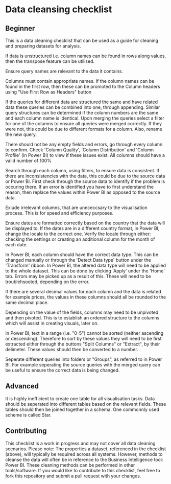 # **Data cleansing checklist**

## **Beginner**
This is a data cleaning checklist that can be used as a guide for cleaning and preparing datasets for analysis.

If data is unstructured i.e. column names can be found in rows along values, then the transpose feature can be utilised.

Ensure query names are relevant to the data it contains.

Columns must contain appropriate names. If the column names can be found in the first row, then these can be promoted to the Column headers using "Use First Row as Headers" button

If the queries for different data are structured the same and have related data these queries can be combined into one, through appending. Similar query structures can be determined if the column numbers are the same and each column name is identical. Upon merging the queries select a filter for one of the columns to ensure all queries were merged correctly. If they were not, this could be due to different formats for a column. Also, rename the new query.

There should not be any empty fields and errors, go through every column to confirm. Check 'Column Quality', 'Column Distribution' and 'Column Profile' (in Power BI) to view if these issues exist. All columns should have a valid number of 100%

Search through each column, using filters, to ensure data is consistent. If there are inconsistencies with the data, this could be due to the source data or Power BI. First check through the source data to identify if the problem is occuring there. If an error is identified you have to first understand the reason, then replace the values within Power BI as opposed to the source data.

Exlude irrelevant columns, that are unnceccsary to the visualisation process. This is for speed and efficiency purposes.

Ensure dates are formatted correctly based on the country that the data will be displayed to. If the dates are in a different country format, in Power BI, change the locale to the correct one. Verify the locale through either: checking the settings or creating an additional column for the month of each date.

In Power BI, each column should have the correct data type. This can be changed manually or through the 'Detect Data type' button under the 'Transform' ribbon. In Power BI, the altered data type will need to be applied to the whole dataset. This can be done by clicking 'Apply' under the 'Home' tab. Errors may be picked up as a result of this. These will need to be troublehsooted, depending on the error.

If there are several decimal values for each column and the data is related for example prices, the values in these columns should all be rounded to the same decimal place.

Depending on the value of the fields, columns may need to be unpivoted and then pivoted. This is to establish an ordered structure to the columns which will assist in creating visuals, later on.

In Power BI, text in a range (i.e. "0-5") cannot be sorted (neither ascending or descending). Therefore to sort by these values they will need to be first extracted either through the buttons "Split Columns" or "Extract", by their delimeter. These values should then be converted to a number.

Seperate different queries into folders or "Groups", as referred to in Power BI. For example seperating the source queries with the merged query can be useful to ensure the correct data is being changed.

## **Advanced**
It is highly inefficient to create one table for all visualisation tasks. Data should be seperated into different tables based on the relevant fields. These tables should then be joined together in a schema. One commonnly used scheme is called Star.

## **Contributing**
This checklist is a work in progress and may not cover all data cleaning scenarios. Please note: The properties a dataset, referenced in the checklist (above), will typically be required across all systems. However, methods to cleanse the data will often be in reference to the Business Intelligence tool: Power BI. These cleaning methods can be performed in other tools/software. If you would like to contribute to this checklist, feel free to fork this repository and submit a pull request with your changes.
